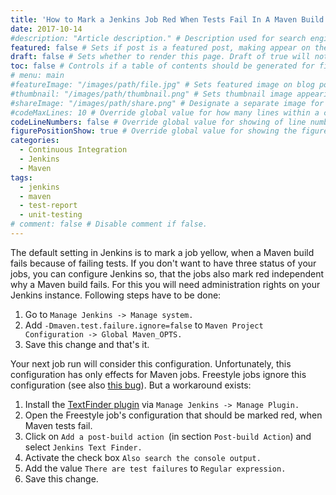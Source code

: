 ```yaml
---
title: 'How to Mark a Jenkins Job Red When Tests Fail In A Maven Build'
date: 2017-10-14
#description: "Article description." # Description used for search engine.
featured: false # Sets if post is a featured post, making appear on the home page side bar.
draft: false # Sets whether to render this page. Draft of true will not be rendered.
toc: false # Controls if a table of contents should be generated for first-level links automatically.
# menu: main
#featureImage: "/images/path/file.jpg" # Sets featured image on blog post.
#thumbnail: "/images/path/thumbnail.png" # Sets thumbnail image appearing inside card on homepage.
#shareImage: "/images/path/share.png" # Designate a separate image for social media sharing.
#codeMaxLines: 10 # Override global value for how many lines within a code block before auto-collapsing.
codeLineNumbers: false # Override global value for showing of line numbers within code block.
figurePositionShow: true # Override global value for showing the figure label.
categories:
  - Continuous Integration
  - Jenkins
  - Maven
tags:
  - jenkins
  - maven
  - test-report
  - unit-testing
# comment: false # Disable comment if false.
---
```

The default setting in Jenkins is to mark a job yellow, when a Maven build fails because of failing tests. If you don't want to have three status of your jobs, you can configure Jenkins so, that the jobs also mark red independent why a Maven build fails. For this you will need administration rights on your Jenkins instance. Following steps have to be done:

1.  Go to `Manage Jenkins -> Manage system.`
2.  Add `-Dmaven.test.failure.ignore=false` to `Maven Project Configuration -> Global Maven_OPTS.`
3.  Save this change and that's it.

Your next job run will consider this configuration. Unfortunately, this configuration has only effects for Maven jobs. Freestyle jobs ignore this configuration (see also [this bug](https://issues.jenkins-ci.org/browse/JENKINS-24655)). But a workaround exists:

1.  Install the [TextFinder plugin](https://wiki.jenkins.io/display/JENKINS/Text-finder+Plugin) via `Manage Jenkins -> Manage Plugin.`
2.  Open the Freestyle job's configuration that should be marked red, when Maven tests fail.
3.  Click on `Add a post-build action `(in section `Post-build Action`) and select `Jenkins Text Finder.`
4.  Activate the check box `Also search the console output.`
5.  Add the value `There are test failures` to `Regular expression.`
6.  Save this change.
